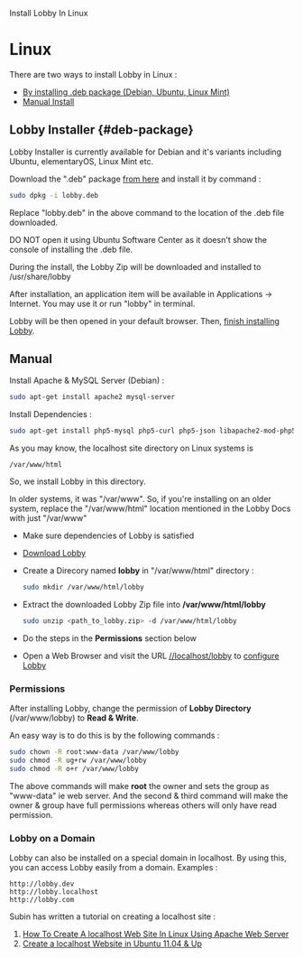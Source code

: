 Install Lobby In Linux

# Linux

There are two ways to install Lobby in Linux :

* [By installing .deb package (Debian, Ubuntu, Linux Mint)](#deb-package)
* [Manual Install](#manual)

## Lobby Installer {#deb-package}

Lobby Installer is currently available for Debian and it's variants including Ubuntu, elementaryOS, Linux Mint etc.

Download the ".deb" package [from here](/api/lobby/download/deb) and install it by command :
```bash
sudo dpkg -i lobby.deb
```
Replace "lobby.deb" in the above command to the location of the .deb file downloaded.

DO NOT open it using Ubuntu Software Center as it doesn't show the console of installing the .deb file.

During the install, the Lobby Zip will be downloaded and installed to /usr/share/lobby

After installation, an application item will be available in Applications -> Internet. You may use it or run "lobby" in terminal.

Lobby will be then opened in your default browser. Then, [finish installing Lobby](/docs/quick#configure-lobby).

## Manual

Install Apache & MySQL Server (Debian) :
```bash
sudo apt-get install apache2 mysql-server
```
Install Dependencies :
```bash
sudo apt-get install php5-mysql php5-curl php5-json libapache2-mod-php5 unzip
```

As you may know, the localhost site directory on Linux systems is 
```
/var/www/html
```
So, we install Lobby in this directory.

In older systems, it was "/var/www". So, if you're installing on an older system, replace the "/var/www/html" location mentioned in the Lobby Docs with just "/var/www"

  * Make sure dependencies of Lobby is satisfied
  * [Download Lobby](/api/download/lobby/latest)
  * Create a Direcory named **lobby** in "/var/www/html" directory :
    ```bash
    sudo mkdir /var/www/html/lobby
    ```
    
  * Extract the downloaded Lobby Zip file into **/var/www/html/lobby**
    ```bash
    sudo unzip <path_to_lobby.zip> -d /var/www/html/lobby
    ```
  * Do the steps in the **Permissions** section below
  * Open a Web Browser and visit the URL [//localhost/lobby](http://localhost/lobby) to [configure Lobby](/docs/quick#configure-lobby)

### Permissions

After installing Lobby, change the permission of **Lobby Directory** (/var/www/lobby) to **Read & Write**.

An easy way is to do this is by the following commands :
```bash
sudo chown -R root:www-data /var/www/lobby
sudo chmod -R ug+rw /var/www/lobby
sudo chmod -R o+r /var/www/lobby
```
The above commands will make **root** the owner and sets the group as "www-data" ie web server. And the second & third command will make the owner & group have full permissions whereas others will only have read permission.

### Lobby on a Domain

Lobby can also be installed on a special domain in localhost. By using this, you can access Lobby easily from a domain. Examples :
```
http://lobby.dev
http://lobby.localhost
http://lobby.com
```
Subin has written a tutorial on creating a localhost site :

1. [How To Create A localhost Web Site In Linux Using Apache Web Server](http://subinsb.com/linux-apache-localhost)
2. [Create a localhost Website in Ubuntu 11.04 & Up](http://subinsb.com/ubuntu-linux-create-localhost-website)
